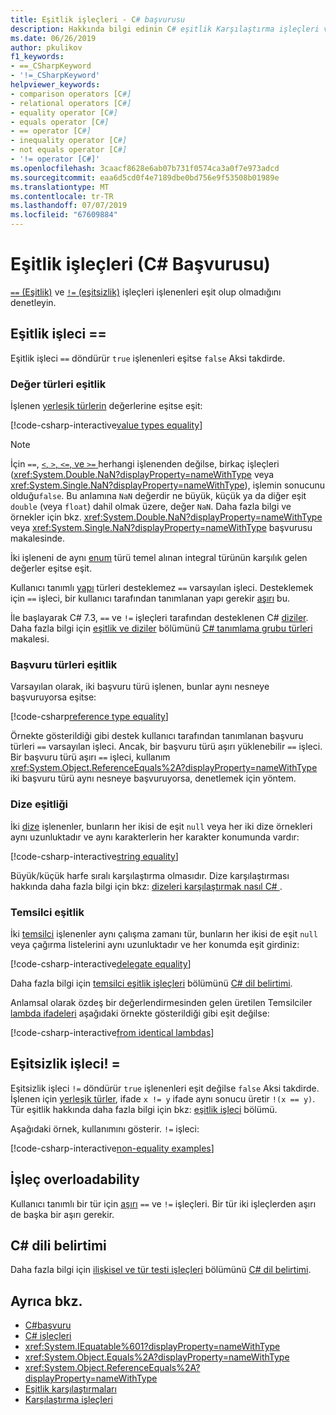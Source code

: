 ```yaml
---
title: Eşitlik işleçleri - C# başvurusu
description: Hakkında bilgi edinin C# eşitlik Karşılaştırma işleçleri ve C# eşitlik yazın.
ms.date: 06/26/2019
author: pkulikov
f1_keywords:
- ==_CSharpKeyword
- '!=_CSharpKeyword'
helpviewer_keywords:
- comparison operators [C#]
- relational operators [C#]
- equality operator [C#]
- equals operator [C#]
- == operator [C#]
- inequality operator [C#]
- not equals operator [C#]
- '!= operator [C#]'
ms.openlocfilehash: 3caacf8628e6ab07b731f0574ca3a0f7e973adcd
ms.sourcegitcommit: eaa6d5cd0f4e7189dbe0bd756e9f53508b01989e
ms.translationtype: MT
ms.contentlocale: tr-TR
ms.lasthandoff: 07/07/2019
ms.locfileid: "67609884"
---
```

# <a name="equality-operators-c-reference"></a>Eşitlik işleçleri (C# Başvurusu)

[ `==` (Eşitlik)](#equality-operator-) ve [ `!=` (eşitsizlik)](#inequality-operator-) işleçleri işlenenleri eşit olup olmadığını denetleyin.

## <a name="equality-operator-"></a>Eşitlik işleci ==

Eşitlik işleci `==` döndürür `true` işlenenleri eşitse `false` Aksi takdirde.

### <a name="value-types-equality"></a>Değer türleri eşitlik

İşlenen [yerleşik türlerin](../keywords/value-types-table.md) değerlerine eşitse eşit:

[!code-csharp-interactive[value types equality](~/samples/csharp/language-reference/operators/EqualityOperators.cs#ValueTypesEquality)]

> [!NOTE]
> İçin `==`, [ `<`, `>`, `<=`, ve `>=` ](comparison-operators.md) herhangi işlenenden değilse, birkaç işleçleri (<xref:System.Double.NaN?displayProperty=nameWithType> veya <xref:System.Single.NaN?displayProperty=nameWithType>), işlemin sonucunu olduğu`false`. Bu anlamına `NaN` değerdir ne büyük, küçük ya da diğer eşit `double` (veya `float`) dahil olmak üzere, değer `NaN`. Daha fazla bilgi ve örnekler için bkz. <xref:System.Double.NaN?displayProperty=nameWithType> veya <xref:System.Single.NaN?displayProperty=nameWithType> başvurusu makalesinde.

İki işleneni de aynı [enum](../keywords/enum.md) türü temel alınan integral türünün karşılık gelen değerler eşitse eşit.

Kullanıcı tanımlı [yapı](../keywords/struct.md) türleri desteklemez `==` varsayılan işleci. Desteklemek için `==` işleci, bir kullanıcı tarafından tanımlanan yapı gerekir [aşırı](#operator-overloadability) bu.

İle başlayarak C# 7.3, `==` ve `!=` işleçleri tarafından desteklenen C# [diziler](../../tuples.md). Daha fazla bilgi için [eşitlik ve diziler](../../tuples.md#equality-and-tuples) bölümünü [ C# tanımlama grubu türleri](../../tuples.md) makalesi.

### <a name="reference-types-equality"></a>Başvuru türleri eşitlik

Varsayılan olarak, iki başvuru türü işlenen, bunlar aynı nesneye başvuruyorsa eşitse:

[!code-csharp[reference type equality](~/samples/csharp/language-reference/operators/EqualityOperators.cs#ReferenceTypesEquality)]

Örnekte gösterildiği gibi destek kullanıcı tarafından tanımlanan başvuru türleri `==` varsayılan işleci. Ancak, bir başvuru türü aşırı yüklenebilir `==` işleci. Bir başvuru türü aşırı `==` işleci, kullanım <xref:System.Object.ReferenceEquals%2A?displayProperty=nameWithType> iki başvuru türü aynı nesneye başvuruyorsa, denetlemek için yöntem.

### <a name="string-equality"></a>Dize eşitliği

İki [dize](../keywords/string.md) işlenenler, bunların her ikisi de eşit `null` veya her iki dize örnekleri aynı uzunluktadır ve aynı karakterlerin her karakter konumunda vardır:

[!code-csharp-interactive[string equality](~/samples/csharp/language-reference/operators/EqualityOperators.cs#StringEquality)]

Büyük/küçük harfe sıralı karşılaştırma olmasıdır. Dize karşılaştırması hakkında daha fazla bilgi için bkz: [dizeleri karşılaştırmak nasıl C# ](../../how-to/compare-strings.md).

### <a name="delegate-equality"></a>Temsilci eşitlik

İki [temsilci](../../programming-guide/delegates/index.md) işlenenler aynı çalışma zamanı tür, bunların her ikisi de eşit `null` veya çağırma listelerini aynı uzunluktadır ve her konumda eşit girdiniz:

[!code-csharp-interactive[delegate equality](~/samples/csharp/language-reference/operators/EqualityOperators.cs#DelegateEquality)]

Daha fazla bilgi için [temsilci eşitlik işleçleri](~/_csharplang/spec/expressions.md#delegate-equality-operators) bölümünü [ C# dil belirtimi](~/_csharplang/spec/introduction.md).

Anlamsal olarak özdeş bir değerlendirmesinden gelen üretilen Temsilciler [lambda ifadeleri](../../programming-guide/statements-expressions-operators/lambda-expressions.md) aşağıdaki örnekte gösterildiği gibi eşit değilse:

[!code-csharp-interactive[from identical lambdas](~/samples/csharp/language-reference/operators/EqualityOperators.cs#IdenticalLambdas)]

## <a name="inequality-operator-"></a>Eşitsizlik işleci! =

Eşitsizlik işleci `!=` döndürür `true` işlenenleri eşit değilse `false` Aksi takdirde. İşlenen için [yerleşik türler](../keywords/built-in-types-table.md), ifade `x != y` ifade aynı sonucu üretir `!(x == y)`. Tür eşitlik hakkında daha fazla bilgi için bkz: [eşitlik işleci](#equality-operator-) bölümü.

Aşağıdaki örnek, kullanımını gösterir. `!=` işleci:

[!code-csharp-interactive[non-equality examples](~/samples/csharp/language-reference/operators/EqualityOperators.cs#NonEquality)]

## <a name="operator-overloadability"></a>İşleç overloadability

Kullanıcı tanımlı bir tür için [aşırı](operator-overloading.md) `==` ve `!=` işleçleri. Bir tür iki işleçlerden aşırı de başka bir aşırı gerekir.

## <a name="c-language-specification"></a>C# dili belirtimi

Daha fazla bilgi için [ilişkisel ve tür testi işleçleri](~/_csharplang/spec/expressions.md#relational-and-type-testing-operators) bölümünü [ C# dil belirtimi](~/_csharplang/spec/introduction.md).

## <a name="see-also"></a>Ayrıca bkz.

- [C#başvuru](../index.md)
- [C# işleçleri](index.md)
- <xref:System.IEquatable%601?displayProperty=nameWithType>
- <xref:System.Object.Equals%2A?displayProperty=nameWithType>
- <xref:System.Object.ReferenceEquals%2A?displayProperty=nameWithType>
- [Eşitlik karşılaştırmaları](../../programming-guide/statements-expressions-operators/equality-comparisons.md)
- [Karşılaştırma işleçleri](comparison-operators.md)
